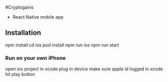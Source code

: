 #Cryptogains
- React Native mobile app

## Installation
npm install
cd ios
pod install
npm run ios
npm run start

### Run on your own iPhone
open ios project in xcode
plug in device
make sure apple id logged in xcode
hit play button
